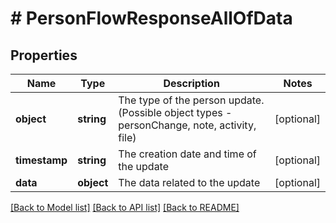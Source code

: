 # # PersonFlowResponseAllOfData

## Properties

Name | Type | Description | Notes
------------ | ------------- | ------------- | -------------
**object** | **string** | The type of the person update. (Possible object types - personChange, note, activity, file) | [optional]
**timestamp** | **string** | The creation date and time of the update | [optional]
**data** | **object** | The data related to the update | [optional]

[[Back to Model list]](../README.md#documentation-for-models) [[Back to API list]](../README.md#documentation-for-api-endpoints) [[Back to README]](../README.md)
